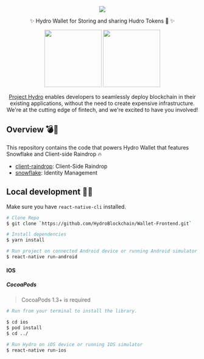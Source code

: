 <div align="center">
<p>
<img src="https://www.hydrogenplatform.com/images/logo_hydro.png">
</p>
  <p>
    ✨ Hydro Wallet for Storing and sharing Hudro Tokens 🍕 ✨
  </p>
<p>
<img src="assets/images/appstore.png" width="150" >
<img src="assets/images/playstore.png" width="150" >
  </p>

[Project Hydro](http://www.projecthydro.com) enables developers to seamlessly deploy blockchain in their existing applications, without the need to create expensive infrastructure. We're at the cutting edge of fintech, and we're excited to have you involved!

</div>

## Overview 💣💖

This repository contains the code that powers Hydro Wallet that features Snowflake and Client-side Raindrop 🔥

- [client-raindrop](./client-raindrop): Client-Side Raindrop
- [snowflake](./snowflake): Identity Management

## Local development 🍐🍐

Make sure you have `react-native-cli` installed.

```bash
# Clone Repo
$ git clone `https://github.com/HydroBlockchain/Wallet-Frontend.git`

# Install dependencies
$ yarn install

# Run project on connected Android device or running Android simulator
$ react-native run-android
```

#### IOS

##### CocoaPods

> CocoaPods 1.3+ is required

```bash
# Run from your terminal to install the library.

$ cd ios
$ pod install
$ cd ../

# Run Hydro on iOS device or running IOS simulator
$ react-native run-ios
```
